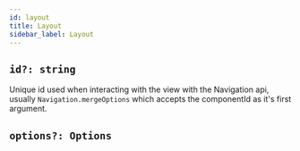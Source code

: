 ```yaml
---
id: layout
title: Layout
sidebar_label: Layout
---
```


## `id?: string`
Unique id used when interacting with the view with the Navigation api, usually `Navigation.mergeOptions` which accepts the componentId as it's first argument.
## `options?: Options`